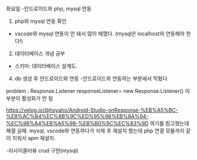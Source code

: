 화요일
-안드로이드와 php, mysql 연동
1. php와 mysql 연동 확인
- vscode와 mysql 연동이 안 돼서 많이 헤맸다. (mysql은 localhost와 연동해야 한다!)
2. 데이터베이스 개념 공부
- 스키마: 데이터베이스 설계도. 
4. db 생성 후 안드로이드와 연동
-안드로이드와 연동하는 부분에서 막혔다. 
 
 problem : Response.Listener<String> responseListener= new Response.Listener<String>() 이 부분이 활성화가 안 됨
 
 https://velog.io/@hoyaho/Android-Studio-onResponse-%EB%A5%BC-%EB%AC%B4%EC%8B%9C%ED%95%98%EB%8A%94-%EC%98%A4%EB%A5%98-%EB%B0%9C%EC%83%9D
 여기를 참고했는데 해결 실패. 
 mysql, vscode와 연동하다가 삭제 후 재설치 했는데 php 연결 모듈까지 같이 지워서 apm 재설치.
 
-리사이클러뷰 crud 구현(mysql)



